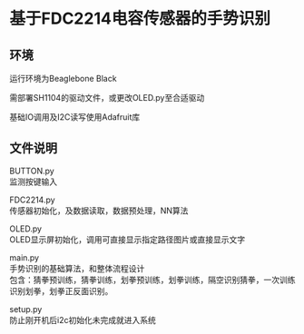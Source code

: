 # 基于FDC2214电容传感器的手势识别

## 环境
运行环境为Beaglebone Black  

需部署SH1104的驱动文件，或更改OLED.py至合适驱动  

基础IO调用及I2C读写使用Adafruit库

## 文件说明

BUTTON.py   
监测按键输入

FDC2214.py    
传感器初始化，及数据读取，数据预处理，NN算法

OLED.py    
OLED显示屏初始化，调用可直接显示指定路径图片或直接显示文字

main.py    
手势识别的基础算法，和整体流程设计  
包含：猜拳预训练，猜拳训练，划拳预训练，划拳训练，隔空识别猜拳，一次训练识别划拳，划拳正反面识别。

setup.py    
防止刚开机后i2c初始化未完成就进入系统
